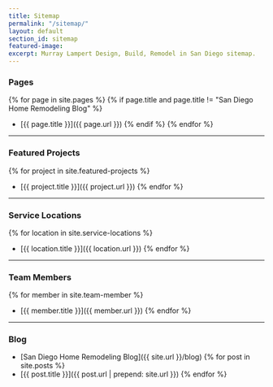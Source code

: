 ```yaml
---
title: Sitemap
permalink: "/sitemap/"
layout: default
section_id: sitemap
featured-image:
excerpt: Murray Lampert Design, Build, Remodel in San Diego sitemap.
---
```



### Pages

{% for page in site.pages %}
  {% if page.title and page.title != "San Diego Home Remodeling Blog" %}
  - [{{ page.title }}]({{ page.url }})
  {% endif %}
{% endfor %}

---

### Featured Projects

{% for project in site.featured-projects %}
- [{{ project.title }}]({{ project.url }})
{% endfor %}

---

### Service Locations

{% for location in site.service-locations %}
- [{{ location.title }}]({{ location.url }})
{% endfor %}

---

### Team Members

{% for member in site.team-member %}
- [{{ member.title }}]({{ member.url }})
{% endfor %}

---

### Blog

- [San Diego Home Remodeling Blog]({{ site.url }}/blog)
{% for post in site.posts %}
- [{{ post.title }}]({{ post.url | prepend: site.url }})
{% endfor %}
